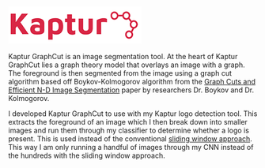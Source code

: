 ![Alt text](Kaptur-Logo.png?raw=true "Kaptur_Logo")

Kaptur GraphCut is an image segmentation tool. At the heart of Kaptur GraphCut lies a graph theory model that overlays an image with a graph. The foreground is then segmented from the image using a graph cut algorithm based off Boykov-Kolmogorov algorithm from the [Graph Cuts and Efficient N-D Image Segmentation](http://www.csd.uwo.ca/~yuri/Papers/pami04.pdf) paper by researchers Dr. Boykov and Dr. Kolmogorov.

I developed Kaptur GraphCut to use with my Kaptur logo detection tool. This extracts the foreground of an image which I then break down into smaller images and run them through my classifier to determine whether a logo is present. This is used instead of the conventional [sliding window approach](https://courses.engr.illinois.edu/cs543/sp2011/lectures/Lecture%2019%20-%20Sliding%20Window%20Detection%20-%20Vision_Spring2011.pdf). This way I am only running a handful of images through my CNN instead of the hundreds with the sliding window approach. 
